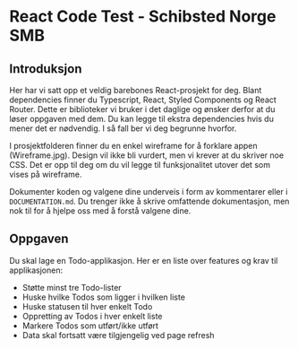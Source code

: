 # React Code Test - Schibsted Norge SMB

## Introduksjon

Her har vi satt opp et veldig barebones React-prosjekt for deg. Blant dependencies finner du Typescript, React, Styled Components og React Router. Dette er biblioteker vi bruker i det daglige og ønsker derfor at du løser oppgaven med dem. Du kan legge til ekstra dependencies hvis du mener det er nødvendig. I så fall ber vi deg begrunne hvorfor.

I prosjektfolderen finner du en enkel wireframe for å forklare appen (Wireframe.jpg). Design vil ikke bli vurdert, men vi krever at du skriver noe CSS. Det er opp til deg om du vil legge til funksjonalitet utover det som vises på wireframe.

Dokumenter koden og valgene dine underveis i form av kommentarer eller i `DOCUMENTATION.md`. Du trenger ikke å skrive omfattende dokumentasjon, men nok til for å hjelpe oss med å forstå valgene dine.

## Oppgaven

Du skal lage en Todo-applikasjon. Her er en liste over features og krav til applikasjonen:

- Støtte minst tre Todo-lister
- Huske hvilke Todos som ligger i hvilken liste
- Huske statusen til hver enkelt Todo
- Oppretting av Todos i hver enkelt liste
- Markere Todos som utført/ikke utført
- Data skal fortsatt være tilgjengelig ved page refresh
